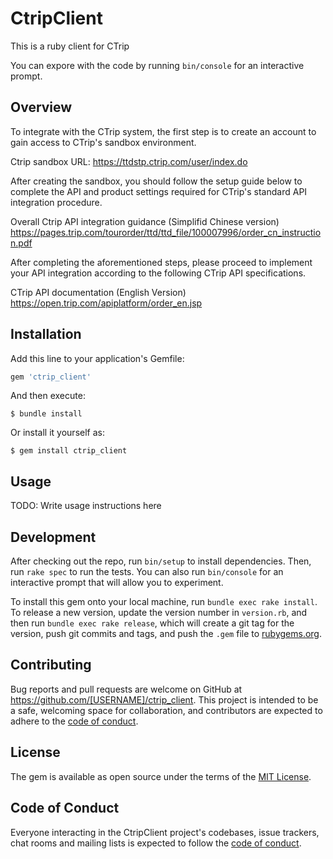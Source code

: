 # CtripClient

This is a ruby client for CTrip

You can expore with the code by running `bin/console` for an interactive prompt.

## Overview

To integrate with the CTrip system, the first step is to create an account to gain access to CTrip's sandbox environment.

Ctrip sandbox URL: https://ttdstp.ctrip.com/user/index.do

After creating the sandbox, you should follow the setup guide below to complete the API and product settings required for CTrip's standard API integration procedure.

Overall Ctrip API integration guidance (Simplifid Chinese version)
https://pages.trip.com/tourorder/ttd/ttd_file/100007996/order_cn_instruction.pdf

After completing the aforementioned steps, please proceed to implement your API integration according to the following CTrip API specifications.

CTrip API documentation (English Version)
https://open.trip.com/apiplatform/order_en.jsp

## Installation

Add this line to your application's Gemfile:

```ruby
gem 'ctrip_client'
```

And then execute:

    $ bundle install

Or install it yourself as:

    $ gem install ctrip_client

## Usage

TODO: Write usage instructions here

## Development

After checking out the repo, run `bin/setup` to install dependencies. Then, run `rake spec` to run the tests. You can also run `bin/console` for an interactive prompt that will allow you to experiment.

To install this gem onto your local machine, run `bundle exec rake install`. To release a new version, update the version number in `version.rb`, and then run `bundle exec rake release`, which will create a git tag for the version, push git commits and tags, and push the `.gem` file to [rubygems.org](https://rubygems.org).

## Contributing

Bug reports and pull requests are welcome on GitHub at https://github.com/[USERNAME]/ctrip_client. This project is intended to be a safe, welcoming space for collaboration, and contributors are expected to adhere to the [code of conduct](https://github.com/[USERNAME]/ctrip_client/blob/master/CODE_OF_CONDUCT.md).


## License

The gem is available as open source under the terms of the [MIT License](https://opensource.org/licenses/MIT).

## Code of Conduct

Everyone interacting in the CtripClient project's codebases, issue trackers, chat rooms and mailing lists is expected to follow the [code of conduct](https://github.com/[USERNAME]/ctrip_client/blob/master/CODE_OF_CONDUCT.md).
